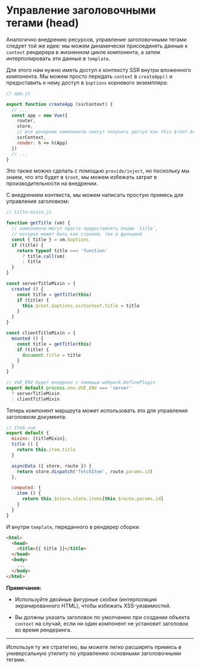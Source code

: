 # Управление заголовочными тегами (head)

Аналогично внедрению ресурсов, управление заголовочными тегами следует той же идее: мы можем динамически присоединять данные к `context` рендерера в жизненном цикле компонента, а затем интерполировать эти данные в `template`.

Для этого нам нужно иметь доступ к контексту SSR внутри вложенного компонента. Мы можем просто передать `context` в `createApp()` и предоставить к нему доступ в `$options` корневого экземпляра:

``` js
// app.js

export function createApp (ssrContext) {
  // ...
  const app = new Vue({
    router,
    store,
    // все дочерние компоненты смогут получить доступ как this.$root.$options.ssrContext
    ssrContext,
    render: h => h(App)
  })
  // ...
}
```

Это также можно сделать с помощью `provide/inject`, но поскольку мы знаем, что это будет в `$root`, мы можем избежать затрат в производительности на внедрении.

С внедрением контекста, мы можем написать простую примесь для управления заголовком:

``` js
// title-mixin.js

function getTitle (vm) {
  // компоненты могут просто предоставлять опцию `title`,
  // которая может быть как строкой, так и функцией
  const { title } = vm.$options
  if (title) {
    return typeof title === 'function'
      ? title.call(vm)
      : title
  }
}

const serverTitleMixin = {
  created () {
    const title = getTitle(this)
    if (title) {
      this.$root.$options.ssrContext.title = title
    }
  }
}

const clientTitleMixin = {
  mounted () {
    const title = getTitle(this)
    if (title) {
      document.title = title
    }
  }
}

// VUE_ENV будет внедрено с помощью webpack.DefinePlugin
export default process.env.VUE_ENV === 'server'
  ? serverTitleMixin
  : clientTitleMixin
```

Теперь компонент маршрута может использовать это для управления заголовком документа:

``` js
// Item.vue
export default {
  mixins: [titleMixin],
  title () {
    return this.item.title
  }

  asyncData ({ store, route }) {
    return store.dispatch('fetchItem', route.params.id)
  },

  computed: {
    item () {
      return this.$store.state.items[this.$route.params.id]
    }
  }
}
```

И внутри `template`, переданного в рендерер сборки:

``` html
<html>
  <head>
    <title>{{ title }}</title>
  </head>
  <body>
    ...
  </body>
</html>
```

**Примечания:**

- Используйте двойные фигурные скобки (интерполяция экранированного HTML), чтобы избежать XSS-уязвимостей.

- Вы должны указать заголовок по умолчанию при создании объекта `context` на случай, если ни один компонент не установит заголовок во время рендеринга.

---

Используя ту же стратегию, вы можете легко расширять примесь в универсальную утилиту по управлению основными заголовочными тегами.
